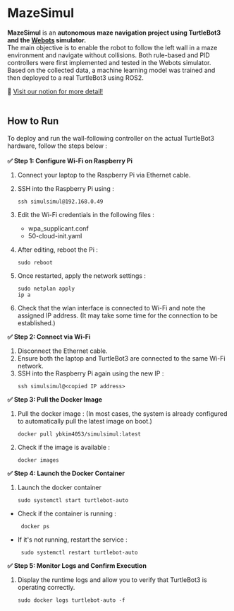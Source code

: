# MazeSimul


**MazeSimul** is an **autonomous maze navigation project using TurtleBot3 and the [Webots](https://cyberbotics.com/) simulator.**<br>
The main objective is to enable the robot to follow the left wall in a maze environment and navigate without collisions.
Both rule-based and PID controllers were first implemented and tested in the Webots simulator.
Based on the collected data, a machine learning model was trained and then deployed to a real TurtleBot3 using ROS2.

📄 [Visit our notion for more detail!](https://sparkly-onion-be7.notion.site/MazeSimul-2378e2ec5d7a8096aeaae80c80a3efa6?source=copy_link)<br><br>

## How to Run

To deploy and run the wall-following controller on the actual TurtleBot3 hardware, follow the steps below :<br><br>
**✅ Step 1: Configure Wi-Fi on Raspberry Pi**
1. Connect your laptop to the Raspberry Pi via Ethernet cable.
2. SSH into the Raspberry Pi using :
   ```
   ssh simulsimul@192.168.0.49
   ```
3. Edit the Wi-Fi credentials in the following files :
   - wpa_supplicant.conf
   - 50-cloud-init.yaml

4. After editing, reboot the Pi :
   ```
   sudo reboot
   ```
5. Once restarted, apply the network settings :
   ```
   sudo netplan apply
   ip a
   ```
6. Check that the wlan interface is connected to Wi-Fi and note the assigned IP address.
   (It may take some time for the connection to be established.)

**✅ Step 2: Connect via Wi-Fi**
1. Disconnect the Ethernet cable.
2. Ensure both the laptop and TurtleBot3 are connected to the same Wi-Fi network.
3. SSH into the Raspberry Pi again using the new IP :
   ```
   ssh simulsimul@<copied IP address>
   ```

**✅ Step 3: Pull the Docker Image**
1. Pull the docker image :
   (In most cases, the system is already configured to automatically pull the latest image on boot.)
   ```
   docker pull ybkim4053/simulsimul:latest
   ```
2. Check if the image is available :
   ```
   docker images
   ```
**✅ Step 4: Launch the Docker Container**
1. Launch the docker container
   ```
   sudo systemctl start turtlebot-auto
   ```
- Check if the container is running :
  ```
   docker ps
   ```
- If it's not running, restart the service :
  ```
   sudo systemctl restart turtlebot-auto
   ```

**✅ Step 5: Monitor Logs and Confirm Execution**
1. Display the runtime logs and allow you to verify that TurtleBot3 is operating correctly.
   ```
   sudo docker logs turtlebot-auto -f
   ```

   
